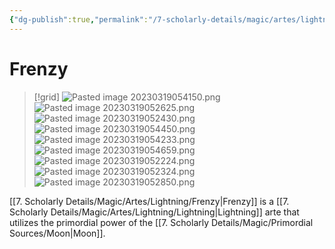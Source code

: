 ```yaml
---
{"dg-publish":true,"permalink":"/7-scholarly-details/magic/artes/lightning/frenzy/","noteIcon":""}
---
```


# Frenzy

>[!grid]
>![Pasted image 20230319054150.png](/img/user/x.%20Assets/Attachments/Pasted%20image%2020230319054150.png)
>![Pasted image 20230319052625.png](/img/user/x.%20Assets/Attachments/Pasted%20image%2020230319052625.png)
>![Pasted image 20230319052430.png](/img/user/x.%20Assets/Attachments/Pasted%20image%2020230319052430.png)
>![Pasted image 20230319054450.png](/img/user/x.%20Assets/Attachments/Pasted%20image%2020230319054450.png)
>![Pasted image 20230319054233.png](/img/user/x.%20Assets/Attachments/Pasted%20image%2020230319054233.png)
>![Pasted image 20230319054659.png](/img/user/x.%20Assets/Attachments/Pasted%20image%2020230319054659.png)
>![Pasted image 20230319052224.png](/img/user/x.%20Assets/Attachments/Pasted%20image%2020230319052224.png)
>![Pasted image 20230319052324.png](/img/user/x.%20Assets/Attachments/Pasted%20image%2020230319052324.png)
>![Pasted image 20230319052850.png](/img/user/x.%20Assets/Attachments/Pasted%20image%2020230319052850.png)


[[7. Scholarly Details/Magic/Artes/Lightning/Frenzy\|Frenzy]] is a [[7. Scholarly Details/Magic/Artes/Lightning/Lightning\|Lightning]] arte that utilizes the primordial power of the [[7. Scholarly Details/Magic/Primordial Sources/Moon\|Moon]].